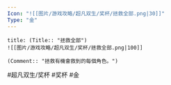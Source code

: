 ```yaml
---
Icon: "![[图片/游戏攻略/超凡双生/奖杯/拯救全部.png|30]]"
Type: "金"
---
```

```ad-common-gold-trophy
title: (Title:: "拯救全部")
![[图片/游戏攻略/超凡双生/奖杯/拯救全部.png|100]]

(Comment:: "拯救有機會救到的每個角色。")
```

#超凡双生/奖杯 #奖杯 #金
